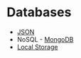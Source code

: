 # Databases

* [JSON](http://www.json.org/)
* NoSQL - [MongoDB](https://www.mongodb.com/)
* [Local Storage](https://www.smashingmagazine.com/2010/10/local-storage-and-how-to-use-it/)

